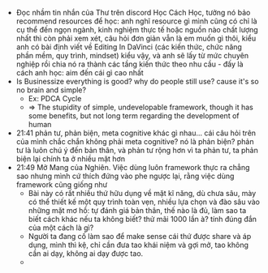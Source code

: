 - Đọc nhầm tin nhắn của Thư trên discord Học Cách Học, tưởng nó bảo recommend resources để học: anh nghĩ resource gì mình cũng có chỉ là cụ thể đến ngọn ngành, kinh nghiệm thực tế hoặc nguồn nào chất lượng nhất thì còn phải xem xét, câu hỏi đơn giản vẫn là em muốn gì thôi, kiểu anh có bài định viết về Editing In DaVinci (các kiến thức, chức năng phần mềm, quy trình, mindset) kiểu vậy, và anh sẽ lấy từ mức chuyên nghiệp rồi chia nó ra thành các tầng kiến thức theo nhu cầu - đấy là cách anh học: aim đến cái gì cao nhất
- Is Businessize everything is good? why do people still use? cause it's so no brain and simple?
	- Ex: PDCA Cycle
	- => The stupidity of simple, undevelopable framework, though it has some benefits, but not long term regarding the development of human
- 21:41 phản tư, phản biện, meta cognitive khác gì nhau... cái câu hỏi trên của mình chắc chắn không phải meta cognitive? nó là phản biện? phản tư là luôn chú ý đến bản thân, và phản tư rộng hơn vì ta phản tư, ta phản biện lại chính ta ở nhiều mặt hơn
- 21:49 Mở Mang của Nghiên. Việc dùng luôn framework thực ra chẳng sao nhưng mình cứ thích đứng vào phe ngược lại, rằng việc dùng framework cũng giống như
	- Bài này có rất nhiều thứ hữu dụng về mặt kĩ năng, dù chưa sâu, mày có thể thiết kế một quy trình toàn vẹn, nhiều lựa chọn và đào sâu vào những mặt mơ hồ: tự đánh giá bản thân, thế nào là đủ, làm sao ta biết cách khác nếu ta không biết? thử mãi 1000 lần à? tính đúng đắn của một cách là gì?
	- Người ta đang cố làm sao để make sense cái thứ được share và áp dụng, mình thì kệ, chỉ cần đưa tao khái niệm và gợi mở, tao không cần ai dạy, không ai dạy được tao.
	-